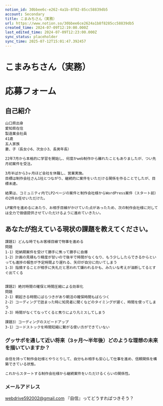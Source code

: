 ```yaml
---
notion_id: 30bbee6c-e262-4a1b-8f82-85cc58839db5
account: Secondary
title: こまみちさん（実務）
url: https://www.notion.so/30bbee6ce2624a1b8f8285cc58839db5
created_time: 2024-07-09T12:19:00.000Z
last_edited_time: 2024-07-09T12:23:00.000Z
sync_status: placeholder
sync_time: 2025-07-12T15:01:47.392457
---
```

# こまみちさん（実務）

# 応募フォーム
  ## 自己紹介
  ```plain text
山口県出身
愛知県在住
製造業会社員
41歳
五人家族
妻、子（長女小6、次女小3、長男年長）

22年7月から本格的に学習を開始し、何度かweb制作から離れたこともありましたが、つい先月初案件を受注。

3月半ばから3ヶ月ほど会社を休職し、営業実施。
目標は制作会社さん1社とつながり、継続的に案件をいただける関係を作ることでしたが、目標未達。

結果は、コミュニティ内でLP2ページの案件と制作会社様からWordPress案件（スタート前）の2件お任せいただけた。

LP案件を進めるにあたり、お相手目線がかけていた点があったため、次の制作会社様に対しては全力で価値提供させていただけるように進めていきたい。

  ```
  
  ## あなたが抱えている現状の課題を教えてください。
  ```plain text
課題1）どんな時でもお客様目線で物事を進める
問題
1-1）短納期案件を受けて勝手に焦って勝手に自爆
1-2）計画の見積もり精度が甘いので後半で時間がなくなり、もう少ししたらできるからといっても進捗の報告が予定時間より遅れる、矢印が自分に向いてしまう
1-3）指摘することが相手に失礼だと思われて嫌われるかも、みたいな考えが油断してるとすぐ出てくる


課題2）絶対時間の確保と時間圧縮による効率化
問題
2-1）朝起きる時間にばらつきがあり朝活の確保時間もばらつく
2-2）コーディングで詰まった時に知見者に聞くなどのタイミングが遅く、時間を使ってしまう
2-3）時間がなくてなってくると焦りにより凡ミスしてしまう

課題3）コーディングのスピードアップ
3-1）コードストックを時間短縮に繋がる使い方ができていない

  ```
  ### グッサポを通して近い将来（3ヶ月〜半年後）どのような理想の未来を描いていますか？
  ```plain text
自信を持って制作会社様とやりとりして、自分もお相手も安心して仕事を進め、信頼関係を構築できている状態。

これからスタートする制作会社様から継続案件をいただけるくらいの関係性。
  ```
### メールアドレス
[webdrive592002@gmail.com](mailto:webdrive592002@gmail.com)
『自信』ってどうすればつきそう？